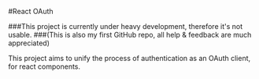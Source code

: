 #React OAuth

###This project is currently under heavy development, therefore it's not usable.
###(This is also my first GitHub repo, all help & feedback are much appreciated)

This project aims to unify the process of authentication as an OAuth client,
for react components.
